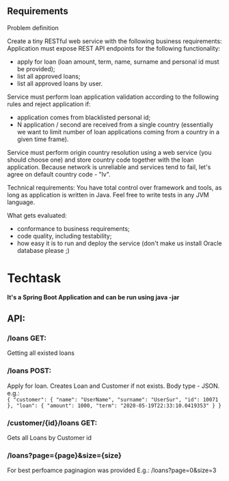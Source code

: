 ## Requirements
Problem definition

Create a tiny RESTful web service with the following business requirements:
Application must expose REST API endpoints for the following functionality:
- apply for loan (loan amount, term, name, surname and personal id must be provided);
- list all approved loans;
- list all approved loans by user.

Service must perform loan application validation according to the following rules and reject application if:
- application comes from blacklisted personal id;
- N application / second are received from a single country (essentially we want to limit number of loan applications coming from a country in a given time frame).

Service must perform origin country resolution using a web service (you should choose one) and store country code together with the loan application. Because network is unreliable and services tend to fail, let's agree on default country code - "lv".

Technical requirements:
You have total control over framework and tools, as long as application is written in Java. Feel free to write tests in any JVM language.

What gets evaluated:
- conformance to business requirements;
- code quality, including testability;
- how easy it is to run and deploy the service (don't make us install Oracle database please ;)

# Techtask
**It's a Spring Boot Application and can be run using java -jar**
## API:
### /loans GET:
Getting all existed loans
### /loans POST:
Apply for loan. Creates Loan and Customer if not exists. Body type - JSON. e.g.:  
`{
  "customer": {
    "name": "UserName",
    "surname": "UserSur",
    "id": 10071
  },
  "loan": {
    "amount": 1000,
    "term": "2020-05-19T22:33:10.0419353"
  }
}`
### /customer/{id}/loans GET: 
Gets all Loans by Customer id

### /loans?page={page}&size={size}     
For best perfoamce paginagion was provided 
E.g.: /loans?page=0&size=3
  
    
